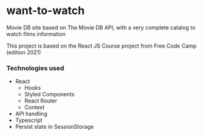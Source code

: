 # want-to-watch

Movie DB site based on The Movie DB API, with a very complete catalog to watch films information

This project is based on the React JS Course project from Free Code Camp (edition 2021)

### Technologies used

- React
  - Hooks
  - Styled Components
  - React Router
  - Context
- API handling
- Typescript
- Persist state in SessionStorage
